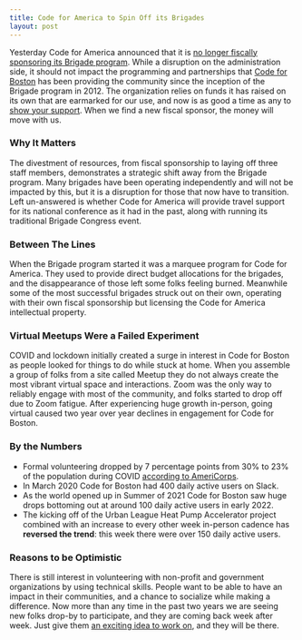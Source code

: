 ```yaml
---
title: Code for America to Spin Off its Brigades
layout: post
---
```

Yesterday Code for America announced that it is [no longer fiscally sponsoring its Brigade program](https://discourse.codeforamerica.org/t/2023-network-announcements-and-reflections/1640). While a disruption on the administration side, it should not impact the programming and partnerships that [Code for Boston](https://www.codeforboston.org) has been providing the community since the inception of the Brigade program in 2012. The organization relies on funds it has raised on its own that are earmarked for our use, and now is as good a time as any to [show your support](https://codeforamerica.org/donate/brigade/?utm_campaign=code%20for%20boston&utm_source=codeforboston.org). When we find a new fiscal sponsor, the money will move with us.

### Why It Matters
The divestment of resources, from fiscal sponsorship to laying off three staff members, demonstrates a strategic shift away from the Brigade program. Many brigades have been operating independently and will not be impacted by this, but it is a disruption for those that now have to transition. Left un-answered is whether Code for America will provide travel support for its national conference as it had in the past, along with running its traditional Brigade Congress event.

### Between The Lines
When the Brigade program started it was a marquee program for Code for America. They used to provide direct budget allocations for the brigades, and the disappearance of those left some folks feeling burned. Meanwhile some of the most successful brigades struck out on their own, operating with their own fiscal sponsorship but licensing the Code for America intellectual property.

### Virtual Meetups Were a Failed Experiment
COVID and lockdown initially created a surge in interest in Code for Boston as people looked for things to do while stuck at home. When you assemble a group of folks from a site called Meetup they do not always create the most vibrant virtual space and interactions. Zoom was the only way to reliably engage with most of the community, and folks started to drop off due to Zoom fatigue. After experiencing huge growth in-person, going virtual caused two year over year declines in engagement for Code for Boston.

### By the Numbers
* Formal volunteering dropped by 7 percentage points from 30% to 23% of the population during COVID [according to AmeriCorps](https://americorps.gov/sites/default/files/document/volunteering-civic-life-america-research-summary.pdf).
* In March 2020 Code for Boston had 400 daily active users on Slack.
* As the world opened up in Summer of 2021 Code for Boston saw huge drops bottoming out at around 100 daily active users in early 2022.
* The kicking off of the Urban League Heat Pump Accelerator project combined with an increase to every other week in-person cadence has **reversed the trend**: this week there were over 150 daily active users. 

### Reasons to be Optimistic
There is still interest in volunteering with non-profit and government organizations by using technical skills. People want to be able to have an impact in their communities, and a chance to socialize while making a difference. Now more than any time in the past two years we are seeing new folks drop-by to participate, and they are coming back week after week. Just give them [an exciting idea to work on](https://docs.google.com/forms/d/e/1FAIpQLSce0lWiZFMe4HnqgM9iaXDVhpwG06_GNLGKKYR2mcQGlhQ4rQ/viewform), and they will be there.